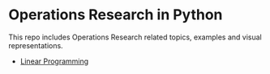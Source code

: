 # Operations Research in Python

This repo includes Operations Research related topics, examples and visual representations.

- [Linear Programming](Linear_Programming.ipynb)
